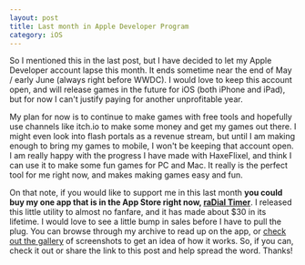 ```yaml
---
layout: post
title: Last month in Apple Developer Program
category: iOS
---
```


So I mentioned this in the last post, but I have decided to let my Apple Developer account lapse this month. It ends sometime near the end of May / early June (always right before WWDC). I would love to keep this account open, and will release games in the future for iOS (both iPhone and iPad), but for now I can't justify paying for another unprofitable year.

My plan for now is to continue to make games with free tools and hopefully use channels like itch.io to make some money and get my games out there. I might even look into flash portals as a revenue stream, but until I am making enough to bring my games to mobile, I won't be keeping that account open. I am really happy with the progress I have made with HaxeFlixel, and think I can use it to make some fun games for PC and Mac. It really is the perfect tool for me right now, and makes making games easy and fun.

On that note, if you would like to support me in this last month **you could buy my one app that is in the App Store right now, [raDial Timer](http://appstore.com/radialtimer)**. I released this little utility to almost no fanfare, and it has made about $30 in its lifetime. I would love to see a little bump in sales before I have to pull the plug. You can browse through my archive to read up on the app, or [check out the gallery](http://imgur.com/a/TQLYx) of screenshots to get an idea of how it works. So, if you can, check it out or share the link to this post and help spread the word. Thanks!